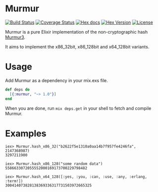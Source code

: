 Murmur
======

[![Build Status](https://img.shields.io/travis/gmcabrita/murmur.svg?style=flat)](https://travis-ci.org/gmcabrita/murmur)
[![Coverage Status](https://img.shields.io/coveralls/gmcabrita/murmur.svg?style=flat)](https://coveralls.io/r/gmcabrita/murmur?branch=master)
[![Hex docs](http://img.shields.io/badge/hex.pm-docs-green.svg?style=flat)](https://hexdocs.pm/murmur)
[![Hex Version](http://img.shields.io/hexpm/v/murmur.svg?style=flat)](https://hex.pm/packages/murmur)
[![License](http://img.shields.io/hexpm/l/murmur.svg?style=flat)](https://github.com/gmcabrita/murmur/blob/master/LICENSE)

Murmur is a pure Elixir implementation of the non-cryptographic hash [Murmur3](https://code.google.com/p/smhasher/wiki/MurmurHash3).

It aims to implement the x86_32bit, x86_128bit and x64_128bit variants.

# Usage

Add Murmur as a dependency in your mix.exs file.

```elixir
def deps do
  [{:murmur, "~> 1.0"}]
end
```

When you are done, run `mix deps.get` in your shell to fetch and compile Murmur.


# Examples

```iex
iex> Murmur.hash_x86_32("b2622f5e1310a0aa14b7f957fe4246fa", 2147368987)
3297211900

iex> Murmur.hash_x86_128("some random data")
5586633072055552000169173700229798482

iex> Murmur.hash_x64_128([:yes, :you, :can, :use, :any, :erlang, :term!])
300414073828138369336317731503972665325
```
